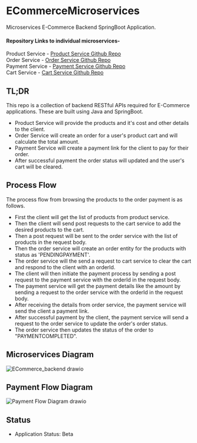 # ECommerceMicroservices
Microservices E-Commerce Backend SpringBoot Application.  

#### Repository Links to individual microservices-
Product Service   -   [Product Service Github Repo](https://github.com/neeraj06152k/ProductService.git)  
Order Service     -   [Order Service Github Repo](https://github.com/neeraj06152k/OrderService.git)  
Payment Service   -   [Payment Service Github Repo](https://github.com/neeraj06152k/PaymentService.git)  
Cart Service      -   [Cart Service Github Repo](https://github.com/neeraj06152k/CartService.git)  

## TL;DR
This repo is a collection of backend RESTful APIs required for E-Commerce applications. These are built using Java and SpringBoot.  
- Product Service will provide the products and it's cost and other details to the client.
- Order Service will create an order for a user's product cart and will calculate the total amount.
- Payment Service will create a payment link for the client to pay for their order.
- After successful payment the order status will updated and the user's cart will be cleared.


## Process Flow
The process flow from browsing the products to the order payment is as follows.  
- First the client will get the list of products from product service.
- Then the client will send post requests to the cart service to add the desired products to the cart.
- Then a post request will be sent to the order service with the list of products in the request body.
- Then the order service will create an order entity for the products with status as 'PENDINGPAYMENT'.
- The order service will the send a request to cart service to clear the cart and respond to the client with an orderId.
- The client will then initiate the payment process by sending a post request to the payment service with the orderId in the request body.
- The payment service will get the payment details like the amount by sending a request to the order service with the orderId in the request body.
- After receiving the details from order service, the payment service will send the client a payment link.
- After successful payment by the client, the payment service will send a request to the order service to update the order's order status.
- The order service then updates the status of the order to "PAYMENTCOMPLETED".


## Microservices Diagram  
![ECommerce_backend drawio](https://github.com/user-attachments/assets/fb1b4700-75e5-40d9-a416-e5cdb36fe32b)


## Payment Flow Diagram
![Payment Flow Diagram drawio](https://github.com/user-attachments/assets/076ceede-4096-4d44-bfe8-8a807606c115)

## Status
- Application Status: Beta




